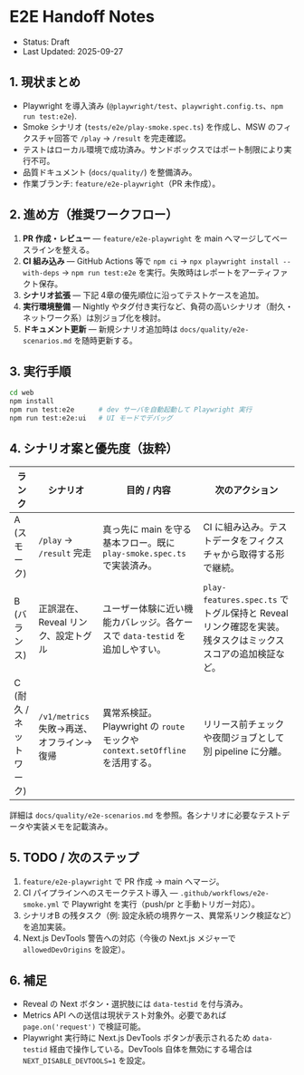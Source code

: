 # E2E Handoff Notes

- Status: Draft
- Last Updated: 2025-09-27

## 1. 現状まとめ
- Playwright を導入済み (`@playwright/test`、`playwright.config.ts`、`npm run test:e2e`).
- Smoke シナリオ (`tests/e2e/play-smoke.spec.ts`) を作成し、MSW のフィクスチャ回答で `/play` → `/result` を完走確認。
- テストはローカル環境で成功済み。サンドボックスではポート制限により実行不可。
- 品質ドキュメント (`docs/quality/`) を整備済み。
- 作業ブランチ: `feature/e2e-playwright`（PR 未作成）。

## 2. 進め方（推奨ワークフロー）
1. **PR 作成・レビュー** — `feature/e2e-playwright` を main へマージしてベースラインを整える。
2. **CI 組み込み** — GitHub Actions 等で `npm ci` → `npx playwright install --with-deps` → `npm run test:e2e` を実行。失敗時はレポートをアーティファクト保存。
3. **シナリオ拡張** — 下記 4章の優先順位に沿ってテストケースを追加。
4. **実行環境整備** — Nightly やタグ付き実行など、負荷の高いシナリオ（耐久・ネットワーク系）は別ジョブ化を検討。
5. **ドキュメント更新** — 新規シナリオ追加時は `docs/quality/e2e-scenarios.md` を随時更新する。

## 3. 実行手順
```bash
cd web
npm install
npm run test:e2e      # dev サーバを自動起動して Playwright 実行
npm run test:e2e:ui   # UI モードでデバッグ
```

## 4. シナリオ案と優先度（抜粋）

| ランク | シナリオ | 目的 / 内容 | 次のアクション |
| --- | --- | --- | --- |
| A (スモーク) | `/play` → `/result` 完走 | 真っ先に main を守る基本フロー。既に `play-smoke.spec.ts` で実装済み。 | CI に組み込み。テストデータをフィクスチャから取得する形で継続。 |
| B (バランス) | 正誤混在、Reveal リンク、設定トグル | ユーザー体験に近い機能カバレッジ。各ケースで `data-testid` を追加しやすい。 | `play-features.spec.ts` でトグル保持と Reveal リンク確認を実装。残タスクはミックススコアの追加検証など。 |
| C (耐久 / ネットワーク) | `/v1/metrics` 失敗→再送、オフライン→復帰 | 異常系検証。Playwright の `route` モックや `context.setOffline` を活用する。 | リリース前チェックや夜間ジョブとして別 pipeline に分離。 |

詳細は `docs/quality/e2e-scenarios.md` を参照。各シナリオに必要なテストデータや実装メモを記載済み。

## 5. TODO / 次のステップ
1. `feature/e2e-playwright` で PR 作成 → main へマージ。
2. CI パイプラインへのスモークテスト導入 — `.github/workflows/e2e-smoke.yml` で Playwright を実行（push/pr と手動トリガー対応）。
3. シナリオB の残タスク（例: 設定永続の境界ケース、異常系リンク検証など）を追加実装。
4. Next.js DevTools 警告への対応（今後の Next.js メジャーで `allowedDevOrigins` を設定）。

## 6. 補足
- Reveal の Next ボタン・選択肢には `data-testid` を付与済み。
- Metrics API への送信は現状テスト対象外。必要であれば `page.on('request')` で検証可能。
- Playwright 実行時に Next.js DevTools ボタンが表示されるため `data-testid` 経由で操作している。DevTools 自体を無効にする場合は `NEXT_DISABLE_DEVTOOLS=1` を設定。
```
